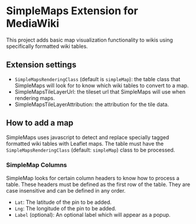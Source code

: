# SimpleMaps Extension for MediaWiki
This project adds basic map visualization functionality to wikis using specifically formatted wiki tables.

## Extension settings

* `SimpleMapsRenderingClass` (default is `simpleMap`): the table class that SimpleMaps will look for to know which wiki tables to convert to a map.
* SimpleMapsTileLayerUrl: the tileset url that SimpleMaps will use when rendering maps.
* SimpleMapsTileLayerAttribution: the attribution for the tile data.

## How to add a map

SimpleMaps uses javascript to detect and replace specially tagged formatted wiki tables with Leaflet maps.  The table must have the `SimpleMapsRenderingClass` (default: `simpleMap`) class to be processed.

### SimpleMap Columns

SimpleMap looks for certain column headers to know how to process a table.  These headers must be defined as the first row of the table.  They are case insensitive and can be defined in any order.

* `Lat`: The latitude of the pin to be added.
* `Lng`: The longitude of the pin to be added.
* `Label` (optional): An optional label which will appear as a popup.
